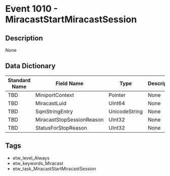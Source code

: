 # Event 1010 - MiracastStartMiracastSession

## Description
None

## Data Dictionary
|Standard Name|Field Name|Type|Description|Sample Value|
|---|---|---|---|---|
|TBD|MiniportContext|Pointer|None|`None`|
|TBD|MiracastLuid|UInt64|None|`None`|
|TBD|SqmStringEntry|UnicodeString|None|`None`|
|TBD|MiracastStopSessionReason|UInt32|None|`None`|
|TBD|StatusForStopReason|UInt32|None|`None`|

## Tags
* etw_level_Always
* etw_keywords_Miracast
* etw_task_MiracastStartMiracastSession